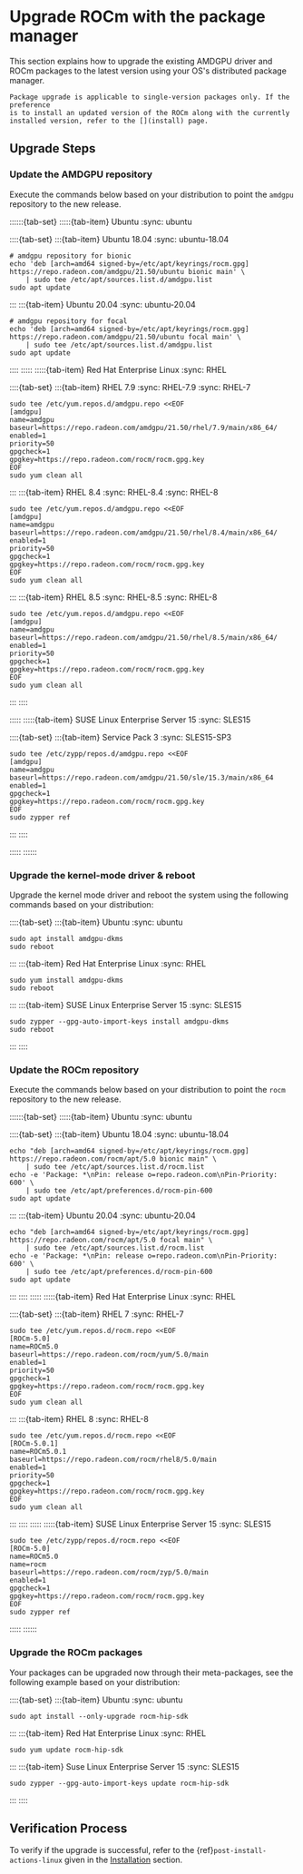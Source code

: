 # Upgrade ROCm with the package manager

This section explains how to upgrade the existing AMDGPU driver and ROCm
packages to the latest version using your OS's distributed package manager.

```{note}
Package upgrade is applicable to single-version packages only. If the preference
is to install an updated version of the ROCm along with the currently
installed version, refer to the [](install) page.
```

## Upgrade Steps

### Update the AMDGPU repository

Execute the commands below based on your distribution to point the `amdgpu`
repository to the new release.

::::::{tab-set}
:::::{tab-item} Ubuntu
:sync: ubuntu

::::{tab-set}
:::{tab-item} Ubuntu 18.04
:sync: ubuntu-18.04

```shell
# amdgpu repository for bionic
echo 'deb [arch=amd64 signed-by=/etc/apt/keyrings/rocm.gpg] https://repo.radeon.com/amdgpu/21.50/ubuntu bionic main' \
    | sudo tee /etc/apt/sources.list.d/amdgpu.list
sudo apt update
```

:::
:::{tab-item} Ubuntu 20.04
:sync: ubuntu-20.04

```shell
# amdgpu repository for focal
echo 'deb [arch=amd64 signed-by=/etc/apt/keyrings/rocm.gpg] https://repo.radeon.com/amdgpu/21.50/ubuntu focal main' \
    | sudo tee /etc/apt/sources.list.d/amdgpu.list
sudo apt update
```

::::
:::::
:::::{tab-item} Red Hat Enterprise Linux
:sync: RHEL

::::{tab-set}
:::{tab-item} RHEL 7.9
:sync: RHEL-7.9
:sync: RHEL-7

```shell
sudo tee /etc/yum.repos.d/amdgpu.repo <<EOF
[amdgpu]
name=amdgpu
baseurl=https://repo.radeon.com/amdgpu/21.50/rhel/7.9/main/x86_64/
enabled=1
priority=50
gpgcheck=1
gpgkey=https://repo.radeon.com/rocm/rocm.gpg.key
EOF
sudo yum clean all
```

:::
:::{tab-item} RHEL 8.4
:sync: RHEL-8.4
:sync: RHEL-8

```shell
sudo tee /etc/yum.repos.d/amdgpu.repo <<EOF
[amdgpu]
name=amdgpu
baseurl=https://repo.radeon.com/amdgpu/21.50/rhel/8.4/main/x86_64/
enabled=1
priority=50
gpgcheck=1
gpgkey=https://repo.radeon.com/rocm/rocm.gpg.key
EOF
sudo yum clean all
```

:::
:::{tab-item} RHEL 8.5
:sync: RHEL-8.5
:sync: RHEL-8

```shell
sudo tee /etc/yum.repos.d/amdgpu.repo <<EOF
[amdgpu]
name=amdgpu
baseurl=https://repo.radeon.com/amdgpu/21.50/rhel/8.5/main/x86_64/
enabled=1
priority=50
gpgcheck=1
gpgkey=https://repo.radeon.com/rocm/rocm.gpg.key
EOF
sudo yum clean all
```

:::
::::

:::::
:::::{tab-item} SUSE Linux Enterprise Server 15
:sync: SLES15

::::{tab-set}
:::{tab-item} Service Pack 3
:sync: SLES15-SP3

```shell
sudo tee /etc/zypp/repos.d/amdgpu.repo <<EOF
[amdgpu]
name=amdgpu
baseurl=https://repo.radeon.com/amdgpu/21.50/sle/15.3/main/x86_64
enabled=1
gpgcheck=1
gpgkey=https://repo.radeon.com/rocm/rocm.gpg.key
EOF
sudo zypper ref
```

:::
::::

:::::
::::::

### Upgrade the kernel-mode driver & reboot

Upgrade the kernel mode driver and reboot the system using the following
commands based on your distribution:

::::{tab-set}
:::{tab-item} Ubuntu
:sync: ubuntu

```shell
sudo apt install amdgpu-dkms
sudo reboot
```

:::
:::{tab-item} Red Hat Enterprise Linux
:sync: RHEL

```shell
sudo yum install amdgpu-dkms
sudo reboot
```

:::
:::{tab-item} SUSE Linux Enterprise Server 15
:sync: SLES15

```shell
sudo zypper --gpg-auto-import-keys install amdgpu-dkms
sudo reboot
```

:::
::::

### Update the ROCm repository

Execute the commands below based on your distribution to point the `rocm`
repository to the new release.

::::::{tab-set}
:::::{tab-item} Ubuntu
:sync: ubuntu

::::{tab-set}
:::{tab-item} Ubuntu 18.04
:sync: ubuntu-18.04

```shell
echo "deb [arch=amd64 signed-by=/etc/apt/keyrings/rocm.gpg] https://repo.radeon.com/rocm/apt/5.0 bionic main" \
    | sudo tee /etc/apt/sources.list.d/rocm.list
echo -e 'Package: *\nPin: release o=repo.radeon.com\nPin-Priority: 600' \
    | sudo tee /etc/apt/preferences.d/rocm-pin-600
sudo apt update
```

:::
:::{tab-item} Ubuntu 20.04
:sync: ubuntu-20.04

```shell
echo "deb [arch=amd64 signed-by=/etc/apt/keyrings/rocm.gpg] https://repo.radeon.com/rocm/apt/5.0 focal main" \
    | sudo tee /etc/apt/sources.list.d/rocm.list
echo -e 'Package: *\nPin: release o=repo.radeon.com\nPin-Priority: 600' \
    | sudo tee /etc/apt/preferences.d/rocm-pin-600
sudo apt update
```

:::
::::
:::::
:::::{tab-item} Red Hat Enterprise Linux
:sync: RHEL

::::{tab-set}
:::{tab-item} RHEL 7
:sync: RHEL-7

```shell
sudo tee /etc/yum.repos.d/rocm.repo <<EOF
[ROCm-5.0]
name=ROCm5.0
baseurl=https://repo.radeon.com/rocm/yum/5.0/main
enabled=1
priority=50
gpgcheck=1
gpgkey=https://repo.radeon.com/rocm/rocm.gpg.key
EOF
sudo yum clean all
```

:::
:::{tab-item} RHEL 8
:sync: RHEL-8

```shell
sudo tee /etc/yum.repos.d/rocm.repo <<EOF
[ROCm-5.0.1]
name=ROCm5.0.1
baseurl=https://repo.radeon.com/rocm/rhel8/5.0/main
enabled=1
priority=50
gpgcheck=1
gpgkey=https://repo.radeon.com/rocm/rocm.gpg.key
EOF
sudo yum clean all
```

:::
::::
:::::
:::::{tab-item} SUSE Linux Enterprise Server 15
:sync: SLES15

```shell
sudo tee /etc/zypp/repos.d/rocm.repo <<EOF
[ROCm-5.0]
name=ROCm5.0
name=rocm
baseurl=https://repo.radeon.com/rocm/zyp/5.0/main
enabled=1
gpgcheck=1
gpgkey=https://repo.radeon.com/rocm/rocm.gpg.key
EOF
sudo zypper ref
```

:::::
::::::

### Upgrade the ROCm packages

Your packages can be upgraded now through their meta-packages, see the following
example based on your distribution:

::::{tab-set}
:::{tab-item} Ubuntu
:sync: ubuntu

```shell
sudo apt install --only-upgrade rocm-hip-sdk
```

:::
:::{tab-item} Red Hat Enterprise Linux
:sync: RHEL

```shell
sudo yum update rocm-hip-sdk
```

:::
:::{tab-item} Suse Linux Enterprise Server 15
:sync: SLES15

```shell
sudo zypper --gpg-auto-import-keys update rocm-hip-sdk
```

:::
::::

## Verification Process

To verify if the upgrade is successful, refer to the
{ref}`post-install-actions-linux` given in the
[Installation](install) section.
